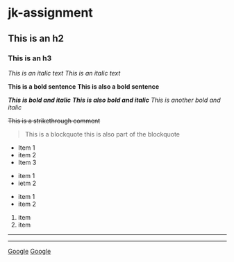# jk-assignment
## This is an h2
### This is an h3

*This is an italic text*
_This is an italic text_

**This is a bold sentence**
__This is also a bold sentence__

***This is bold and italic***
**_This is also bold and italic_**
*_This is another bold and italic_*

~~This is a strikethrough comment~~

> This is a blockquote 
> this is also part of the blockquote

* Item 1
* item 2
* Item 3

+ item 1
+ ietm 2

- item 1
- item 2

1. item 
1. item 

***

---
<a href="http://google.com">Google</a>
[Google](http://google.com)


